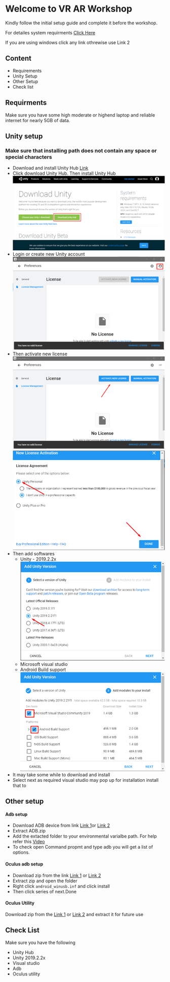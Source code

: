 <h1>Welcome to VR AR Workshop</h1>
<p>Kindly follow the initial setup guide and complete it before the workshop.</p>
<p>For detailes system requirments <a href="https://docs.unity3d.com/2019.2/Documentation/Manual/system-requirements.html">Click Here</a></p>
<p>If you are using windows click any link othrewise use Link 2 </p>
<h2>Content</h2>
<ul>
    <li>Requirements</li>
    <li>Unity Setup</li>
    <li>Other Setup</li>
    <li>Check list</li>
</ul>

<h2>Requirments</h2>
<p>
    Make sure you have some high moderate or highend laptop and reliable internet for nearly 5GB of data.
</p>

<h2>Unity setup</h2>
<h3>Make sure that installing path does not contain any space or special characters</h3>
<ul>
    <li>Download and install Unity Hub <a href="https://unity3d.com/get-unity/download?_ga=2.114566663.1045711736.1565163618-187168741.1547358497">Link</a></li>
    <li>Click download Unity Hub. Then install Unity Hub
       <br> <img src="https://raw.githubusercontent.com/hariprasath2603/VR-AR-Workshop/master/img/01.png" alt="install unity hub">
    </li>
    <li>Login or create new Unity account
        <br><img src="https://raw.githubusercontent.com/hariprasath2603/VR-AR-Workshop/master/img/02.png">    </li>
    <li>Then activate new license
        <br>
        <img src="https://raw.githubusercontent.com/hariprasath2603/VR-AR-Workshop/master/img/03.png">    
        <br>
        <img src="https://raw.githubusercontent.com/hariprasath2603/VR-AR-Workshop/master/img/04.png">
    </li>
    <li>Then add softwares
        <ul><li>Unity - 2019.2.2x
            <br><img src="https://raw.githubusercontent.com/hariprasath2603/VR-AR-Workshop/master/img/05.png">
        </li>
        <li>Microsoft visual studio </li>
        <li>Android Build support
            <br><img src="https://raw.githubusercontent.com/hariprasath2603/VR-AR-Workshop/master/img/06.png">        </li>
        </ul>
    </li>
    <li>It may take some while to download and install </li>
<li>Select next as required visual studio may pop up for installation install that to</li>

</ul>

<h2>Other setup</h2>
<h4>Adb setup</h4>
<ul>
    <li> Download ADB device from link <a href="https://drive.google.com/file/d/11iAC7vEHcIlPmoC1w7nTJKTsSGEeCHgS/view?usp=sharing">Link 1</a>or <a href="https://www.xda-developers.com/install-adb-windows-macos-linux/">Link 2</a></li>
    <li>Extract ADB.zip</li>
    <li>Add the extacted folder to your environmental varialbe path. For help refer this <a href="https://youtu.be/83SccoBYSfA?t=54">Video</a></li>
    <li>To check open Command propmt and type adb you will get a list of options.</li>
</ul>
<h4>Oculus adb setup</h4>
<ul> 
    <li>Download zip from the link <a href="https://drive.google.com/file/d/1lPJKwjwn5i4TVn5UqvmJQzDtXf-wg3zc/view?usp=sharing">Link 1</a> or <a href="https://developer.oculus.com/downloads/package/oculus-adb-drivers/">Link 2</a></li>
    <li>Extract zip and open the folder</li>
    <li>Right click <code>android_winusb.inf</code> and click install</li>
    <li>Then click series of next.Done</li>
</ul>
<h4>Oculus Utility</h4>
<p>Download zip from the <a href="https://drive.google.com/file/d/1iJAjsLcsKggfDUldpzMU-UT2dp4paUPn/view?usp=sharing">Link 1</a> or <a href="https://developer.oculus.com/downloads/package/oculus-utilities-for-unity-5/">Link 2</a> and extract it for future use</p>

<h2>Check List</h2>
<p>Make sure you have the following</p>
<ul>
    <li>Unity Hub</li>
    <li>Unity 2019.2.2x</li>
    <li>Visual studio</li>
    <li>Adb</li>
    <li>Oculus utility</li>
</ul>
